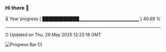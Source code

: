 ### Hi there 👋

⏳ Year progress { ████████████▁▁▁▁▁▁▁▁▁▁▁▁▁▁▁▁▁▁ } 40.69 %

---

⏰ Updated on Thu, 29 May 2025 12:22:18 GMT

![Progress Bar CI](https://github.com/Shyam-Makwana/GitHub-Actions-Demo/workflows/Progress%20Bar%20CI/badge.svg)
